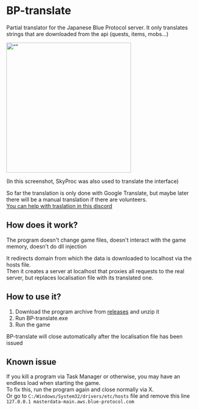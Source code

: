 # BP-translate

Partial translator for the Japanese Blue Protocol server. It only translates strings that are downloaded from the api (quests, items, mobs...)
 
<img src="https://i.imgur.com/PwC50La.png" alt= “” width="328" height="341">

(In this screenshot, SkyProc was also used to translate the interface)

So far the translation is only done with Google Translate, but maybe later there will be a manual translation if there are volunteers.  
[You can help with traslation in this discord](https://discord.gg/nVfDBy97aK) 

## How does it work?

The program doesn't change game files, doesn't interact with the game memory, doesn't do dll injection

It redirects domain from which the data is downloaded to localhost via the hosts file.  
Then it creates a server at localhost that proxies all requests to the real server, but replaces localisation file with its translated one.

## How to use it?

1. Download the program archive from [releases](https://github.com/ArtFect/BP-translate/releases) and unzip it
2. Run BP-translate.exe
3. Run the game

BP-translate will close automatically after the localisation file has been issued

## Known issue

If you kill a program via Task Manager or otherwise, you may have an endless load when starting the game.  
To fix this, run the program again and close normally via X.  
Or go to `C:/Windows/System32/drivers/etc/hosts` file and remove this line `127.0.0.1 masterdata-main.aws.blue-protocol.com`
